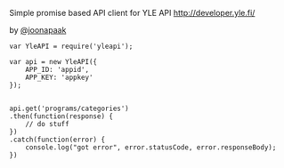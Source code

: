 Simple promise based API client for YLE API http://developer.yle.fi/

by [@joonapaak](twitter.com/joonapaak)

```
var YleAPI = require('yleapi');

var api = new YleAPI({
	APP_ID: 'appid',
	APP_KEY: 'appkey'
});


api.get('programs/categories')
.then(function(response) {
	// do stuff
})
.catch(function(error) {
	console.log("got error", error.statusCode, error.responseBody);
})
```
